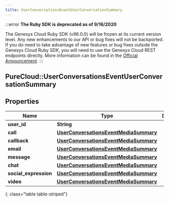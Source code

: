 ```yaml
---
title: UserConversationsEventUserConversationSummary
---
```


:::error
**The Ruby SDK is deprecated as of 9/16/2020**

The Genesys Cloud Ruby SDK (v96.0.0) will be frozen at its current version level. Any new enhancements to our API or bug fixes will not be backported. If you do need to take advantage of new features or bug fixes outside the Genesys Cloud Ruby SDK, you will need to use the Genesys Cloud REST endpoints directly. More information can be found in the [Official Announcement](https://developer.mypurecloud.com/forum/t/announcement-genesys-cloud-ruby-sdk-end-of-life/8850).
:::


## PureCloud::UserConversationsEventUserConversationSummary

## Properties

|Name | Type | Description | Notes|
|------------ | ------------- | ------------- | -------------|
| **user_id** | **String** |  | [optional] |
| **call** | [**UserConversationsEventMediaSummary**](UserConversationsEventMediaSummary.html) |  | [optional] |
| **callback** | [**UserConversationsEventMediaSummary**](UserConversationsEventMediaSummary.html) |  | [optional] |
| **email** | [**UserConversationsEventMediaSummary**](UserConversationsEventMediaSummary.html) |  | [optional] |
| **message** | [**UserConversationsEventMediaSummary**](UserConversationsEventMediaSummary.html) |  | [optional] |
| **chat** | [**UserConversationsEventMediaSummary**](UserConversationsEventMediaSummary.html) |  | [optional] |
| **social_expression** | [**UserConversationsEventMediaSummary**](UserConversationsEventMediaSummary.html) |  | [optional] |
| **video** | [**UserConversationsEventMediaSummary**](UserConversationsEventMediaSummary.html) |  | [optional] |
{: class="table table-striped"}


